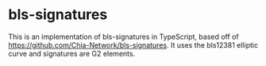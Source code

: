 # bls-signatures

This is an implementation of bls-signatures in TypeScript, based off of https://github.com/Chia-Network/bls-signatures. It uses the bls12381 elliptic curve and signatures are G2 elements.
